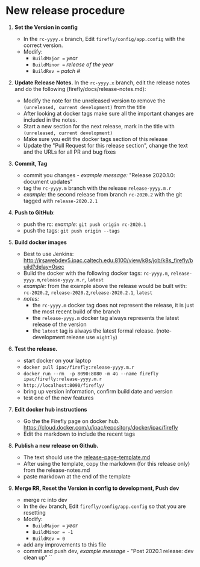 
# New release procedure

1. **Set the Version in config**
   - In the `rc-yyyy.x` branch, Edit `firefly/config/app.config` with the correct version.
   - Modify:
     - `BuildMajor =` _year_
     - `BuildMinor =` _release of the year_
     - `BuildRev =` _patch #_

1. **Update Release Notes.**
   In the `rc-yyyy.x` branch, edit the release notes and do the following (firefly/docs/release-notes.md):
   - Modify the note for the unreleased version to remove the `(unreleased, current development)` from the title
   - After looking at docker tags make sure all the important changes are included in the notes.
   - Start a new section for the next release, mark in the title with `(unreleased, current development)`
   - Make sure you edit the docker tags section of this release
   - Update the "Pull Request for this release section", change the text and the URLs for all PR and bug fixes 
   
   
1. **Commit, Tag**
   - commit you changes - _example message:_ "Release 2020.1.0: document updates"
   - tag the `rc-yyyy.m` branch with the release  `release-yyyy.m.r`
   - _example:_ the second release from branch `rc-2020.2` with the git tagged with `release-2020.2.1`
   
   
1. **Push to GitHub**: 
   - push the rc: _example:_ `git push origin rc-2020.1`
   - push the tags: `git push origin --tags`   

1. **Build docker images**
   - Best to use Jenkins: http://irsawebdev5.ipac.caltech.edu:8100/view/k8s/job/k8s_firefly/build?delay=0sec
   - Build the docker with the following docker tags: `rc-yyyy.m`, `release-yyyy.m`,`release-yyyy.m.r`, `latest` 
   - _example:_ from the example above the release would be built with: `rc-2020.2`, `release-2020.2`,`release-2020.2.1`, `latest`
   - _notes:_ 
       - the `rc-yyyy.m` docker tag does not represent the release, it is just the most recent build of the branch
       - the `release-yyyy.m` docker tag always represents the latest release of the version
       - the `latest` tag is always the latest formal release. (note- development release use `nightly`)
       
1. **Test the release.**
   - start docker on your laptop
   - `docker pull ipac/firefly:release-yyyy.m.r`
   - `docker run --rm  -p 8090:8080 -m 4G --name firefly ipac/firefly:release-yyyy.m.r`
   - `http://localhost:8090/firefly/`
   - bring up version information, confirm build date and version
   - test one of the new features
   
1. **Edit docker hub instructions**
   - Go the the Firefly page on docker hub. https://cloud.docker.com/u/ipac/repository/docker/ipac/firefly
   - Edit the markdown to include the recent tags
   
1. **Publish a new release on Github.**
   - The text should use the [release-page-template.md](release-page-template.md)
   - After using the template, copy the markdown (for this release only) from the release-notes.md
   - paste markdown at the end of the template

1. **Merge RR, Reset the Version in config to development, Push dev**
   - merge rc into dev
   - In the `dev` branch, Edit `firefly/config/app.config` so that you are resetting 
   - Modify:
     - `BuildMajor =` _year_
     - `BuildMinor = -1`
     - `BuildRev = 0`
   - add any improvements to this file
   - commit and push dev, _example message_ - "Post 2020.1 release: dev clean up"
``

